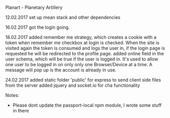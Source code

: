 Planart - Planetary Artillery


12.02.2017 	set up mean stack and other dependencies

16.02.2017 	got the login going.

18.02.2017 	added remember me strategy, which creates a cookie with a token when remember me checkbox at login is checked. When the site is visited again the token is consumed and logs the user in, if the login page is requested he will be redirected to the profile page.
			added online field in the user schema, which will be true if the user is logged in. It's used to allow one user to be logged in on only only one Browser/Device at a time. A message will pop up is the account is already in use.
			
24.02.2017	added static folder 'public' for express to send client side files from the server
			added jquery and socket.io for cha functionality

Notes: 
 - Please dont update the passport-local npm module, I wrote some stuff in there